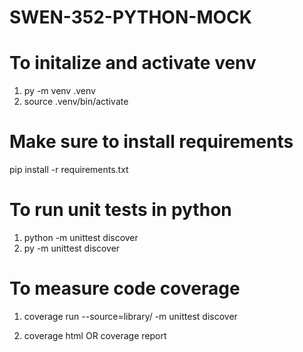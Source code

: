 # SWEN-352-PYTHON-MOCK

# To initalize and activate venv
1. py -m venv .venv
2. source .venv/bin/activate

# Make sure to install requirements
pip install -r requirements.txt

# To run unit tests in python
1. python -m unittest discover
2. py -m unittest discover

# To measure code coverage
1. coverage run --source=library/ -m unittest discover

2. coverage html OR coverage report
